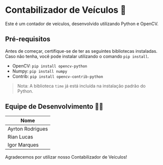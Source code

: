 # Contabilizador de Veículos 🚗

Este é um contador de veículos, desenvolvido utilizando Python e OpenCV.

## Pré-requisitos

Antes de começar, certifique-se de ter as seguintes bibliotecas instaladas. Caso não tenha, você pode instalar utilizando o comando `pip install`.

- OpenCV: `pip install opencv-python`
- Numpy: `pip install numpy`
- Contrib: `pip install opencv-contrib-python`

> Nota: A biblioteca `time` já está incluída na instalação padrão do Python.

## Equipe de Desenvolvimento 👨‍💻

| Nome              | 
| ----------------- |
| Ayrton Rodrigues  |
| Rian Lucas        |
| Igor Marques      |

Agradecemos por utilizar nosso Contabilizador de Veículos!

